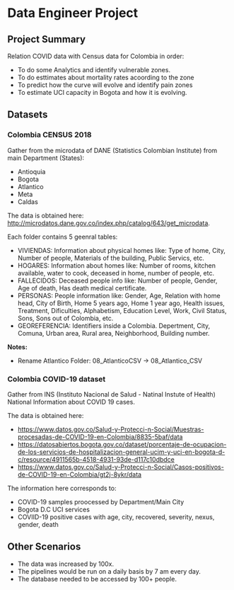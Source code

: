 # Data Engineer Project

## Project Summary
Relation COVID data with Census data for Colombia in order:
- To do some Analytics and identify vulnerable zones.
- To do esttimates about mortality rates acoording to the zone
- To predict how the curve will evolve and identify pain zones
- To estimate UCI capacity in Bogota and how it is evolving.

## Datasets
### Colombia CENSUS 2018
Gather from the microdata of DANE (Statistics Colombian Institute) from main Department (States): 
- Antioquia
- Bogota
- Atlantico
- Meta
- Caldas

The data is obtained here: http://microdatos.dane.gov.co/index.php/catalog/643/get_microdata.

Each folder contains 5 geenral tables:
- VIVIENDAS: Information about physical homes like: Type of home, City, Number of people, Materials of the building, Public Servics, etc.
- HOGARES: Information about homes like: Number of rooms, kitchen available, water to cook, deceased in home, number of people, etc.
- FALLECIDOS: Deceased people info like: Number of people, Gender, Age of death, Has death medical certificate.
- PERSONAS: People information like: Gender, Age, Relation with home head, City of Birth, Home 5 years ago, Home 1 year ago, Health issues, Treatment, Dificulties, Alphabetism, Education Level, Work, Civil Status, Sons, Sons out of Colombia, etc.
- GEOREFERENCIA: Identifiers inside a Colombia. Depertment, City, Comuna, Urban area, Rural area, Neighborhood, Building number.

**Notes:**
- Rename Atlantico Folder: 08_AtlanticoCSV -> 08_Atlantico_CSV

### Colombia COVID-19 dataset
Gather from INS (Instituto Nacional de Salud - Natinal Instute of Health)
National Information about COVID 19 cases.

The data is obtained here: 
- https://www.datos.gov.co/Salud-y-Protecci-n-Social/Muestras-procesadas-de-COVID-19-en-Colombia/8835-5baf/data
- https://datosabiertos.bogota.gov.co/dataset/porcentaje-de-ocupacion-de-los-servicios-de-hospitalizacion-general-ucim-y-uci-en-bogota-d-c/resource/4911565b-4518-4931-93de-d117c10dbdce
- https://www.datos.gov.co/Salud-y-Protecci-n-Social/Casos-positivos-de-COVID-19-en-Colombia/gt2j-8ykr/data

The information here corresponds to:
- COVID-19 samples proocessed by Department/Main City
- Bogota D.C UCI services
- COVIID-19 positive cases with age, city, recovered, severity, nexus, gender, death

## Other Scenarios
- The data was increased by 100x.
- The pipelines would be run on a daily basis by 7 am every day.
- The database needed to be accessed by 100+ people.